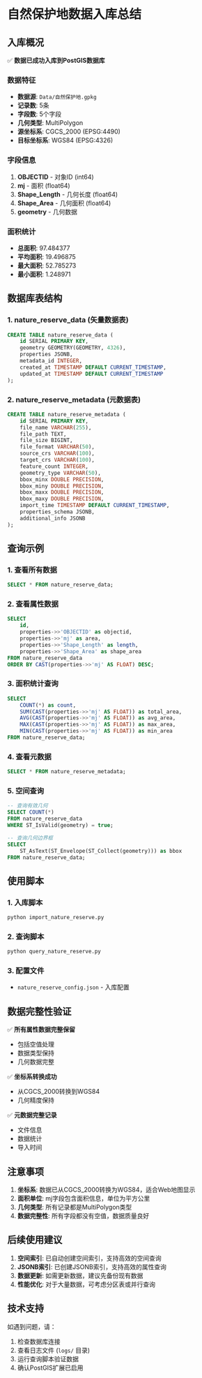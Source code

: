 # 自然保护地数据入库总结

## 入库概况

✅ **数据已成功入库到PostGIS数据库**

### 数据特征
- **数据源**: `Data/自然保护地.gpkg`
- **记录数**: 5条
- **字段数**: 5个字段
- **几何类型**: MultiPolygon
- **源坐标系**: CGCS_2000 (EPSG:4490)
- **目标坐标系**: WGS84 (EPSG:4326)

### 字段信息
1. **OBJECTID** - 对象ID (int64)
2. **mj** - 面积 (float64)
3. **Shape_Length** - 几何长度 (float64)
4. **Shape_Area** - 几何面积 (float64)
5. **geometry** - 几何数据

### 面积统计
- **总面积**: 97.484377
- **平均面积**: 19.496875
- **最大面积**: 52.785273
- **最小面积**: 1.248971

## 数据库表结构

### 1. nature_reserve_data (矢量数据表)
```sql
CREATE TABLE nature_reserve_data (
    id SERIAL PRIMARY KEY,
    geometry GEOMETRY(GEOMETRY, 4326),
    properties JSONB,
    metadata_id INTEGER,
    created_at TIMESTAMP DEFAULT CURRENT_TIMESTAMP,
    updated_at TIMESTAMP DEFAULT CURRENT_TIMESTAMP
);
```

### 2. nature_reserve_metadata (元数据表)
```sql
CREATE TABLE nature_reserve_metadata (
    id SERIAL PRIMARY KEY,
    file_name VARCHAR(255),
    file_path TEXT,
    file_size BIGINT,
    file_format VARCHAR(50),
    source_crs VARCHAR(100),
    target_crs VARCHAR(100),
    feature_count INTEGER,
    geometry_type VARCHAR(50),
    bbox_minx DOUBLE PRECISION,
    bbox_miny DOUBLE PRECISION,
    bbox_maxx DOUBLE PRECISION,
    bbox_maxy DOUBLE PRECISION,
    import_time TIMESTAMP DEFAULT CURRENT_TIMESTAMP,
    properties_schema JSONB,
    additional_info JSONB
);
```

## 查询示例

### 1. 查看所有数据
```sql
SELECT * FROM nature_reserve_data;
```

### 2. 查看属性数据
```sql
SELECT 
    id,
    properties->>'OBJECTID' as objectid,
    properties->>'mj' as area,
    properties->>'Shape_Length' as length,
    properties->>'Shape_Area' as shape_area
FROM nature_reserve_data 
ORDER BY CAST(properties->>'mj' AS FLOAT) DESC;
```

### 3. 面积统计查询
```sql
SELECT 
    COUNT(*) as count,
    SUM(CAST(properties->>'mj' AS FLOAT)) as total_area,
    AVG(CAST(properties->>'mj' AS FLOAT)) as avg_area,
    MAX(CAST(properties->>'mj' AS FLOAT)) as max_area,
    MIN(CAST(properties->>'mj' AS FLOAT)) as min_area
FROM nature_reserve_data;
```

### 4. 查看元数据
```sql
SELECT * FROM nature_reserve_metadata;
```

### 5. 空间查询
```sql
-- 查询有效几何
SELECT COUNT(*) 
FROM nature_reserve_data 
WHERE ST_IsValid(geometry) = true;

-- 查询几何边界框
SELECT 
    ST_AsText(ST_Envelope(ST_Collect(geometry))) as bbox
FROM nature_reserve_data;
```

## 使用脚本

### 1. 入库脚本
```bash
python import_nature_reserve.py
```

### 2. 查询脚本
```bash
python query_nature_reserve.py
```

### 3. 配置文件
- `nature_reserve_config.json` - 入库配置

## 数据完整性验证

✅ **所有属性数据完整保留**
- 包括空值处理
- 数据类型保持
- 几何数据完整

✅ **坐标系转换成功**
- 从CGCS_2000转换到WGS84
- 几何精度保持

✅ **元数据完整记录**
- 文件信息
- 数据统计
- 导入时间

## 注意事项

1. **坐标系**: 数据已从CGCS_2000转换为WGS84，适合Web地图显示
2. **面积单位**: mj字段包含面积信息，单位为平方公里
3. **几何类型**: 所有记录都是MultiPolygon类型
4. **数据完整性**: 所有字段都没有空值，数据质量良好

## 后续使用建议

1. **空间索引**: 已自动创建空间索引，支持高效的空间查询
2. **JSONB索引**: 已创建JSONB索引，支持高效的属性查询
3. **数据更新**: 如需更新数据，建议先备份现有数据
4. **性能优化**: 对于大量数据，可考虑分区表或并行查询

## 技术支持

如遇到问题，请：
1. 检查数据库连接
2. 查看日志文件 (`logs/` 目录)
3. 运行查询脚本验证数据
4. 确认PostGIS扩展已启用 